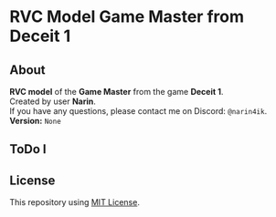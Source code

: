 # RVC Model Game Master from Deceit 1

## About
**RVC model** of the **Game Master** from the game **Deceit 1**.  
Created by user **Narin**.  
If you have any questions, please contact me on Discord: `@narin4ik`.  
**Version:** `None`  

## ToDo l

## License
This repository using [MIT License](https://github.com/YT-Narin/RVC-Model-Game-Master-Deceit-1/blob/main/LICENSE).
